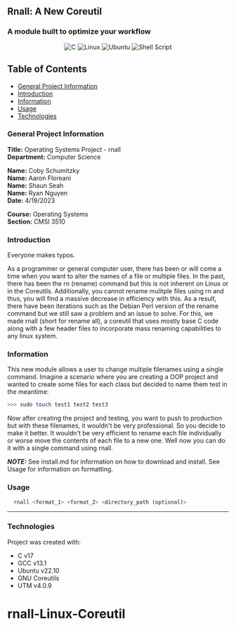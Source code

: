 ## Rnall: A New Coreutil

### A module built to optimize your workflow

<div align="center">
  
  ![C](https://img.shields.io/badge/c-%2300599C.svg?style=for-the-badge&logo=c&logoColor=white)
  ![Linux](https://img.shields.io/badge/Linux-FCC624?style=for-the-badge&logo=linux&logoColor=black)
  ![Ubuntu](https://img.shields.io/badge/Ubuntu-E95420?style=for-the-badge&logo=ubuntu&logoColor=white)
  ![Shell Script](https://img.shields.io/badge/shell_script-%23121011.svg?style=for-the-badge&logo=gnu-bash&logoColor=white)
  
</div>

## Table of Contents

- [General Project Information](#general-project-information)
- [Introduction](#introduction)
- [Information](#information)
- [Usage](#usage)
- [Technologies](#technologies)

### General Project Information

**Title:** Operating Systems Project - rnall <br/>
**Department:** Computer Science

**Name:** Coby Schumitzky<br/>
**Name:** Aaron Floreani<br/>
**Name:** Shaun Seah<br/>
**Name:** Ryan Nguyen<br/>
**Date:** 4/19/2023

**Course:** Operating Systems<br/>
**Section:** CMSI 3510

### Introduction

Everyone makes typos.

As a programmer or general computer user, there has been or will come a time when you want to alter the names of a file or multiple files. In the past, there has been the rn (rename) command but this is not inherent on Linux or in the Coreutils. Additionally, you cannot rename mulitple files using rn and thus, you will find a massive decrease in efficiency with this. As a result, there have been iterations such as the Debian Perl version of the rename command but we still saw a problem and an issue to solve. For this, we made rnall (short for rename all), a coreutil that uses mostly base C code along with a few header files to incorporate mass renaming capabilities to any linux system.

### Information

This new module allows a user to change multiple filenames using a single command. Imagine a scenario where you are creating a OOP project and wanted to create some files for each class but decided to name them test in the meantime:
```bash
>>> sudo touch test1 test2 test3
```
Now after creating the project and testing, you want to push to production but with these filenames, it wouldn't be very professional. So you decide to make it better. It wouldn't be very efficient to rename each file individually or worse move the contents of each file to a new one. Well now you can do it with a single command using rnall.

**_NOTE:_** See install.md for information on how to download and install. See Usage for information on formatting.

### Usage
  
  ```py
    rnall <format_1> <format_2> <directory_path (optional)>
  ```

---

### Technologies

Project was created with:

- C v17
- GCC v13.1
- Ubuntu v22.10
- GNU Coreutils
- UTM v4.0.9
# rnall-Linux-Coreutil
